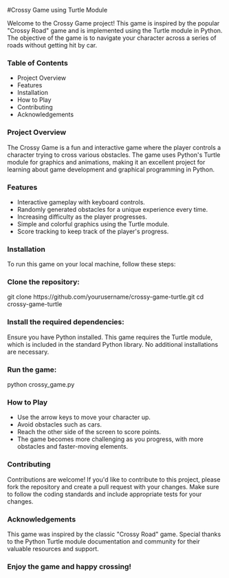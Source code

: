 #Crossy Game using Turtle Module

Welcome to the Crossy Game project! This game is inspired by the popular "Crossy Road" game and is implemented using the Turtle module in Python. The objective of the game is to navigate your character across a series of roads without getting hit by car.

<h3>Table of Contents</h3>
<ul>
  <li>Project Overview</li>
  <li>Features</li>
  <li>Installation</li>
  <li>How to Play</li>
  <li>Contributing</li>
  <li>Acknowledgements</li>
</ul>

<h3>Project Overview</h3>
The Crossy Game is a fun and interactive game where the player controls a character trying to cross various obstacles. The game uses Python's Turtle module for graphics and animations, making it an excellent project for learning about game development and graphical programming in Python.

<h3>Features</h3>
<ul>
  <li>Interactive gameplay with keyboard controls.</li>
  <li>Randomly generated obstacles for a unique experience every time.</li>
  <li>Increasing difficulty as the player progresses.</li>
  <li>Simple and colorful graphics using the Turtle module.</li>
  <li>Score tracking to keep track of the player's progress.</li>
</ul>

<h3>Installation</h3>
To run this game on your local machine, follow these steps:

<h3>Clone the repository:</h3>
      git clone https://github.com/yourusername/crossy-game-turtle.git
      cd crossy-game-turtle

<h3>Install the required dependencies:</h3>
Ensure you have Python installed. This game requires the Turtle module, which is included in the standard Python library. No additional installations are necessary.

<h3>Run the game:</h3>
      python crossy_game.py

<h3>How to Play</h3>
<ul>
  <li>Use the arrow keys to move your character up.</li>
  <li>Avoid obstacles such as cars.</li>
  <li>Reach the other side of the screen to score points.</li>
  <li>The game becomes more challenging as you progress, with more obstacles and faster-moving elements.</li>
</ul>

<h3>Contributing</h3>
Contributions are welcome! If you'd like to contribute to this project, please fork the repository and create a pull request with your changes. Make sure to follow the coding standards and include appropriate tests for your changes.

<h3>Acknowledgements</h3>
This game was inspired by the classic "Crossy Road" game.
Special thanks to the Python Turtle module documentation and community for their valuable resources and support.

<h3>Enjoy the game and happy crossing!</h3>

